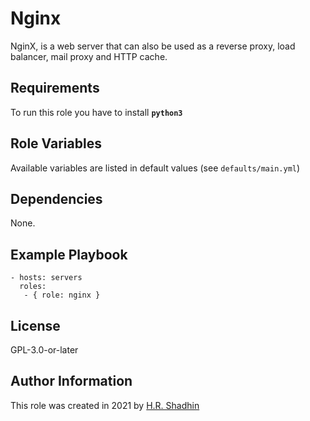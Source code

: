 # Nginx

NginX, is a web server that can also be used as a reverse proxy, load balancer, mail proxy and HTTP cache.

## Requirements

To run this role you have to install **`python3`**

## Role Variables

Available variables are listed in default values (see `defaults/main.yml`)

## Dependencies

None.

## Example Playbook

    - hosts: servers
      roles:
       - { role: nginx }

## License

GPL-3.0-or-later

## Author Information

This role was created in 2021 by [H.R. Shadhin](https://hrshadhin.me)
